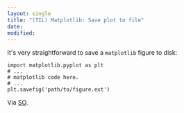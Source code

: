 ```yaml
---
layout: single
title: "(TIL) Matplotlib: Save plot to file"
date:
modified:
---
```


It's very straightforward to save a `matplotlib` figure to disk:

```
import matplotlib.pyplot as plt
# ...
# matplotlib code here.
# ...
plt.savefig('path/to/figure.ext')
```

Via [SO](https://stackoverflow.com/a/18992172).
